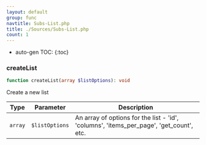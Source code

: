 ```yaml
---
layout: default
group: func
navtitle: Subs-List.php
title: ./Sources/Subs-List.php
count: 1
---
```

* auto-gen TOC:
{:toc}
### createList

```php
function createList(array $listOptions): void
```
Create a new list



Type|Parameter|Description
---|---|---
`array`|`$listOptions`|An array of options for the list \- 'id', 'columns', 'items\_per\_page', 'get\_count', etc\.

